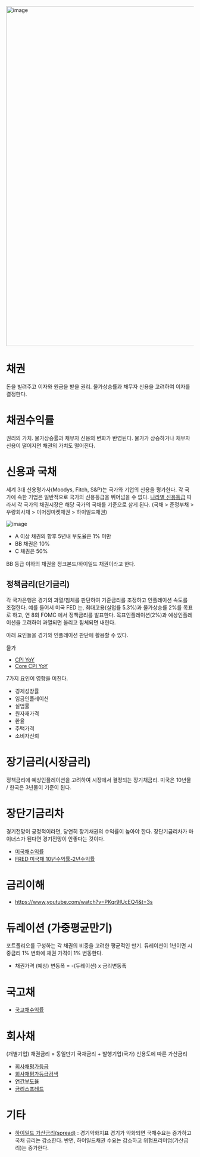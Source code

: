 <img width="911" alt="image" src="https://user-images.githubusercontent.com/7664099/228398173-aeb95e18-e5f2-4a00-9eac-d86e750f7343.png">

# 채권
돈을 빌려주고 이자와 원금을 받을 권리.
물가상승률과 채무자 신용을 고려하여 이자를 결정한다.

# 채권수익률
권리의 가치.
물가상승률과 채무자 신용의 변화가 반영된다.
물가가 상승하거나 채무자 신용이 떨어지면 채권의 가치도 떨어진다.

# 신용과 국채
세계 3대 신용평가사(Moodys, Fitch, S&P)는 국가와 기업의 신용을 평가한다.
각 국가에 속한 기업은 일반적으로 국가의 신용등급을 뛰어넘을 수 없다. [나라별 신용등급](https://tradingeconomics.com/country-list/rating)
따라서 각 국가의 채권시장은 해당 국가의 국채를 기준으로 삼게 된다. (국채 > 준정부채 > 우량회사채 > 이머징마켓채권 > 하이일드채권)

![image](https://user-images.githubusercontent.com/7664099/231612272-ab439d23-7ebd-4a81-86c0-31bb98366ee6.png)

- A 이상 채권의 향후 5년내 부도율은 1% 미만
- BB 채권은 10%
- C 채권은 50%

BB 등급 이하의 채권을 정크본드/하이일드 채권이라고 한다.

## 정책금리(단기금리)
각 국가은행은 경기의 과열/침체를 판단하여 기준금리를 조정하고 인플레이션 속도를 조절한다.
예를 들어서 미국 FED 는, 최대고용(실업률 5.3%)과 물가상승률 2%를 목표로 하고, 연 8회 FOMC 에서 정책금리를 발표한다.
목표인플레이션(2%)과 예상인플레이션을 고려하여 과열되면 올리고 침체되면 내린다.

아래 요인들을 경기와 인플레이션 판단에 활용할 수 있다.

물가
- [CPI YoY](https://www.investing.com/economic-calendar/cpi-733)
- [Core CPI YoY](https://www.investing.com/economic-calendar/core-cpi-736)

7가지 요인이 영향을 미친다.
- 경제성장률
- 임금인플레이션
- 실업률
- 원자재가격
- 환율
- 주택가격
- 소비자신뢰


# 장기금리(시장금리)
정책금리에 예상인플레이션을 고려하여 시장에서 결정되는 장기채금리. 미국은 10년물 / 한국은 3년물이 기준이 된다.

# 장단기금리차
경기전망이 긍정적이라면, 당연히 장기채권의 수익률이 높아야 한다. 장단기금리차가 마이너스가 된다면 경기전망이 안좋다는 것이다.
- [미국채수익률](https://kr.investing.com/rates-bonds/usa-government-bonds?maturity_from=40&maturity_to=290)
- [FRED 미국채 10년수익률-2년수익률](https://fred.stlouisfed.org/series/T10Y2Y)

# 금리이해
- https://www.youtube.com/watch?v=PKqr9IUcEQ4&t=3s

# 듀레이션 (가중평균만기)
포트폴리오를 구성하는 각 채권의 비중을 고려한 평균적인 만기.
듀레이션이 1년이면 시중금리 1% 변화에 채권 가격이 1% 변동한다.
- 채권가격 (예상) 변동폭 = -(듀레이션) x 금리변동폭

# 국고채
- [국고채수익률](https://www.daishin.com/g.ds?m=1022&p=1199&v=784)


# 회사채
(개별기업) 채권금리 = 동일만기 국채금리 + 발행기업(국가) 신용도에 따른 가산금리
- [회사채평가등급](https://www.lotteshoppingir.com/company/popup_grade2.html)
- [회사채평가등급검색](https://www.nicerating.com/disclosure/gradeSearch.do)
- [연간부도율](https://www.nicerating.com/disclosure/yearDefaultRates.do)
- [금리스프레드](https://www.nicerating.com/disclosure/gradedRates.do)


# 기타
- [하이일드 가산금리(spread)](https://fred.stlouisfed.org/series/BAMLH0A0HYM2) : 경기악화지표
  경기가 악화되면 국채수요는 증가하고 국채 금리는 감소한다. 반면, 하이일드채권 수요는 감소하고 위험프리미엄(가산금리)는 증가한다.
